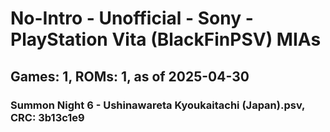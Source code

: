 # No-Intro - Unofficial - Sony - PlayStation Vita (BlackFinPSV) MIAs
## Games: 1, ROMs: 1, as of 2025-04-30

### Summon Night 6 - Ushinawareta Kyoukaitachi (Japan).psv, CRC: 3b13c1e9
